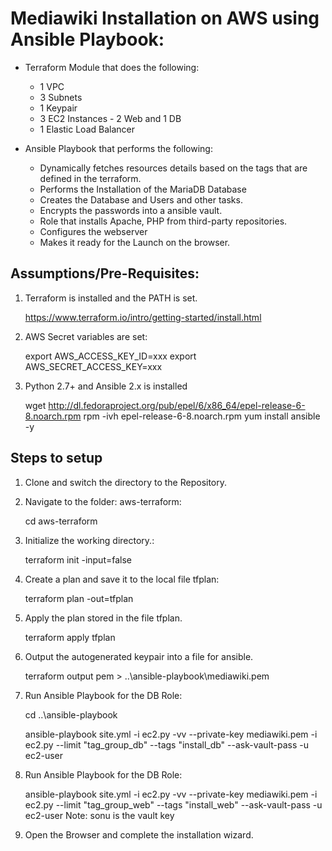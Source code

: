 Mediawiki Installation on AWS using Ansible Playbook: 
========================================================
 - Terraform Module that does the following: 
 	- 1 VPC
 	- 3 Subnets  
 	- 1 Keypair 
 	- 3 EC2 Instances - 2 Web and 1 DB
 	- 1 Elastic Load Balancer
   
 - Ansible Playbook that performs the following: 
    - Dynamically fetches resources details based on the tags that are defined in the terraform. 
    - Performs the Installation of the MariaDB Database
    - Creates the Database and Users and other tasks.
    - Encrypts the passwords into a ansible vault. 
    - Role that installs Apache, PHP from third-party repositories.
    - Configures the webserver
    - Makes it ready for the Launch on the browser. 


Assumptions/Pre-Requisites: 
---------------------------
1. Terraform is installed and the PATH is set. 

	https://www.terraform.io/intro/getting-started/install.html

2. AWS Secret variables are set: 

	export AWS_ACCESS_KEY_ID=xxx
	export AWS_SECRET_ACCESS_KEY=xxx

3. Python 2.7+ and Ansible 2.x is installed

	wget http://dl.fedoraproject.org/pub/epel/6/x86_64/epel-release-6-8.noarch.rpm
	rpm -ivh epel-release-6-8.noarch.rpm
	yum install ansible -y

Steps to setup
---------------
1. Clone and switch the directory to the Repository. 

2. Navigate to the folder: aws-terraform:

   cd aws-terraform

3. Initialize the working directory.:

    terraform init -input=false

4. Create a plan and save it to the local file tfplan: 

   terraform plan -out=tfplan

5. Apply the plan stored in the file tfplan.

   terraform apply tfplan

6. Output the autogenerated keypair into a file for ansible. 

   terraform output pem > ..\ansible-playbook\mediawiki.pem

7. Run Ansible Playbook for the DB Role:

   cd ..\ansible-playbook

    ansible-playbook site.yml -i ec2.py -vv --private-key mediawiki.pem -i ec2.py --limit "tag_group_db" --tags "install_db" --ask-vault-pass -u ec2-user

8. Run Ansible Playbook for the DB Role:

   ansible-playbook site.yml -i ec2.py -vv --private-key mediawiki.pem -i ec2.py --limit "tag_group_web" --tags "install_web" --ask-vault-pass -u ec2-user
   Note: sonu is the vault key 

9. Open the Browser and complete the installation wizard. 